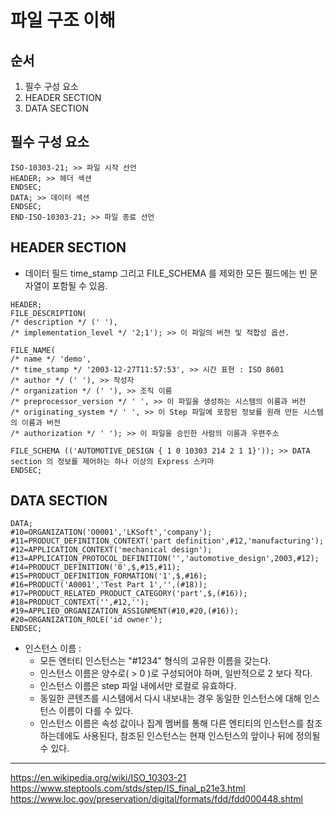 # 파일 구조 이해

## 순서
1. 필수 구성 요소
2. HEADER SECTION
3. DATA SECTION


## 필수 구성 요소
```
ISO-10303-21; >> 파일 시작 선언
HEADER; >> 헤더 섹션
ENDSEC;
DATA; >> 데이터 섹션
ENDSEC;
END-ISO-10303-21; >> 파일 종료 선언
```

## HEADER SECTION
- 데이터 필드 time_stamp 그리고 FILE_SCHEMA 를 제외한 모든 필드에는 빈 문자열이 포함될 수 있음.
```
HEADER;
FILE_DESCRIPTION(
/* description */ (' '),
/* implementation_level */ '2;1'); >> 이 파일의 버전 및 적합성 옵션.

FILE_NAME(
/* name */ 'demo',
/* time_stamp */ '2003-12-27T11:57:53', >> 시간 표현 : ISO 8601
/* author */ (' '), >> 작성자
/* organization */ (' '), >> 조직 이름
/* preprocessor_version */ ' ', >> 이 파일을 생성하는 시스템의 이름과 버전
/* originating_system */ ' ', >> 이 Step 파일에 포함된 정보를 원래 만든 시스템의 이름과 버전
/* authorization */ ' '); >> 이 파일을 승인한 사람의 이름과 우편주소

FILE_SCHEMA (('AUTOMOTIVE_DESIGN { 1 0 10303 214 2 1 1}')); >> DATA section 의 정보를 제어하는 하나 이상의 Express 스키마
ENDSEC;
```

## DATA SECTION
```
DATA;
#10=ORGANIZATION('O0001','LKSoft','company');
#11=PRODUCT_DEFINITION_CONTEXT('part definition',#12,'manufacturing');
#12=APPLICATION_CONTEXT('mechanical design');
#13=APPLICATION_PROTOCOL_DEFINITION('','automotive_design',2003,#12);
#14=PRODUCT_DEFINITION('0',$,#15,#11);
#15=PRODUCT_DEFINITION_FORMATION('1',$,#16);
#16=PRODUCT('A0001','Test Part 1','',(#18));
#17=PRODUCT_RELATED_PRODUCT_CATEGORY('part',$,(#16));
#18=PRODUCT_CONTEXT('',#12,'');
#19=APPLIED_ORGANIZATION_ASSIGNMENT(#10,#20,(#16));
#20=ORGANIZATION_ROLE('id owner');
ENDSEC;
```
- 인스턴스 이름 : 
  - 모든 엔터티 인스턴스는 "#1234" 형식의 고유한 이름을 갖는다.
  - 인스턴스 이름은 양수로( > 0 )로 구성되어야 하며, 일반적으로 2 보다 작다.
  - 인스턴스 이름은 step 파일 내에서만 로컬로 유효하다.
  - 동일한 콘텐츠를 시스템에서 다시 내보내는 경우 동일한 인스턴스에 대해 인스턴스 이름이 다를 수 있다.
  - 인스턴스 이름은 속성 값이나 집계 멤버를 통해 다른 엔티티의 인스턴스를 참조하는데에도 사용된다, 참조된 인스턴스는 현재 인스턴스의 앞이나 뒤에 정의될 수 있다.

---

<a> https://en.wikipedia.org/wiki/ISO_10303-21  
<a> https://www.steptools.com/stds/step/IS_final_p21e3.html  
<a> https://www.loc.gov/preservation/digital/formats/fdd/fdd000448.shtml  

